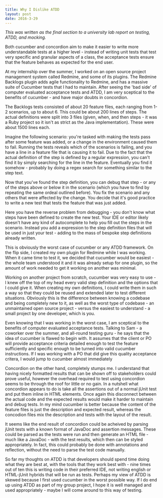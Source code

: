 ```yaml
---
title: Why I Dislike ATDD
layout: post
date: 2016-3-29
---
```


_This was written as the final section to a university lab report on testing, ATDD, and mocking._

Both cucumber and concordion aim to make it easier to write more understandable tests at a higher level - instead of writing unit tests that test very specific and granular aspects of a class, the acceptance tests ensure that the feature behaves as expected for the end user.

At my internship over the summer, I worked on an open source project management system called Redmine, and some of its plugins. The Redmine Backlogs plugin adds agile functionality to Redmine, and has a massive suite of Cucumber tests that I had to maintain. After seeing the 'bad side' of computer evaluated acceptance tests and ATDD, I am very sceptical to the benefits of cucumber - and have major doubts in concordion.

The Backlogs tests consisted of about 20 feature files, each ranging from 1-2 scenarios, up to about 6. This could be about 200 lines of steps. The actual definitions were split into 3 files (given, when, and then steps - it was a Ruby project so it isn't as strict as the Java implementation). These were about 1500 lines each.

Imagine the following scenario: you're tasked with making the tests pass after some feature was added, or a change in the environment caused them to fail. Running the tests reveals which of the scenarios is failing, and you have a line in a feature file that is causing it to fail. Due to the fact that the actual definition of the step is defined by a regular expression, you can't find it by simply searching for the line in the feature. Eventually you find it somehow - probably by doing a regex search for something similar to the step text.

Now that you've found the step definition, you can debug that step - or any of the steps above or below it in the scenario (which you have to find by repeating the same ordeal outlined before). You fix the scenario and any others that were affected by the change. You decide that it's good practice to write a new test that tests the feature that was just added.

Here you have the reverse problem from debugging - you don't know what steps have been defined to create the new test. Your IDE or editor likely doesn't have any kind of autocomplete to help you fill out the steps in the scenario. Instead you add a expression to the step definition files that will be used in just your test - adding to the mass of bespoke step definitions already written.

This is obviously the worst case of cucumber or any ATDD framework. On the flip side, I created my own plugin for Redmine while I was working. When it came time to test it, we decided that cucumber would be easiest - the whole team understood it and it was already setup for one plugin, so the amount of work needed to get it working on another was minimal.

Working on another project from scratch, cucumber was very easy to use - I knew off the top of my head every valid step definition and the options that I could give it. When creating my own definitions, I could write them in such a way so that they could be reused and extended later to test different situations. Obviously this is the difference between knowing a codebase and being completely new to it, as well as the worst type of codebase - an unmaintained open source project - versus the easiest to understand - a small project by one developer, which is you.

Even knowing that I was working in the worst case, I am sceptical to the benefits of computer evaluated acceptance tests. Talking to Sam - a coworker over the summer, and all-round testing guru - he says that the idea of cucumber is flawed to begin with. It assumes that the client or PO will provide acceptance criteria detailed enough to test the feature sufficiently and specific enough to be turned into valid cucumber instructions. If I was working with a PO that did give this quality acceptance critera, I would jump to cucumber almost immediately

Concordion on the other hand, completely stumps me. I understand that having nicely formatted results that can be shown off to stakeholders could prove useful, however the overhead required to test using concordion seems to be through the roof for little or no gain. In a nutshell what concordion appears to do is take all the assertions out of a normal jUnit test and put them inline in HTML elements. Once again this disconnect between the actual code and the expected results would make it harder to maintain and debug tests. In my mind cucumber is better because the content of the feature files is just the description and expected result, whereas the concodion files mix the description and tests with the layout of the result.

It seems like the end result of concordion could be acheived by parsing jUnit tests with a known format of JavaDoc and assertion messages. These could be parsed as the tests were run and then generate an HTML file - much like a JavaDoc - with the test results, which then can be styled appropriately. In fact, this could probably be done with annotations and reflection, without the need to parse the test code manually.

So far my thoughts on ATDD is that developers should spend time doing what they are best at, with the tools that they work best with - nine times out of ten this is writing code in their preferred IDE, not writing english or HTML-jUnit hybrids that will be run as tests. Perhaps my view of ATDD is skewed because I first used cucumber in the worst possible way. If I do end up using ATDD as part of my group project, I hope it is well managed and used appropriately - maybe I will come around to this way of testing.

